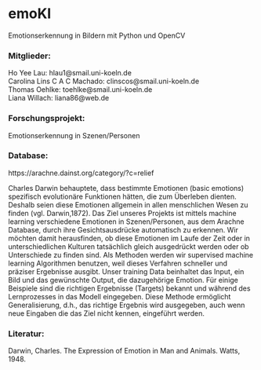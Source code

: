 # emoKI
Emotionserkennung in Bildern mit Python und OpenCV


<h3>Mitglieder:</h3>
Ho Yee Lau: hlau1@smail.uni-koeln.de<br>
Carolina Lins C A C Machado: clinscos@smail.uni-koeln.de<br>
Thomas Oehlke: toehlke@smail.uni-koeln.de<br>
Liana Willach: liana86@web.de<br>


<h3>Forschungsprojekt:</h3> Emotionserkennung in Szenen/Personen<br>
<h3>Database:</h3> https://arachne.dainst.org/category/?c=relief<br>


Charles Darwin behauptete, dass bestimmte Emotionen (basic emotions) spezifisch evolutionäre Funktionen hätten, die zum Überleben dienten. Deshalb seien diese Emotionen allgemein in allen menschlichen Wesen zu finden (vgl. Darwin,1872).
Das Ziel unseres Projekts ist mittels machine learning verschiedene Emotionen in Szenen/Personen, aus dem Arachne Database, durch ihre Gesichtsausdrücke automatisch zu erkennen. Wir möchten damit herausfinden, ob diese Emotionen im Laufe der Zeit oder in unterschiedlichen Kulturen tatsächlich gleich ausgedrückt werden oder ob Unterschiede zu finden sind.
Als Methoden werden wir supervised machine learning Algorithmen benutzen, weil dieses Verfahren schneller und präziser Ergebnisse ausgibt. Unser training Data beinhaltet das Input, ein Bild und das gewünschte Output, die dazugehörige Emotion.
Für einige Beispiele sind die richtigen Ergebnisse (Targets) bekannt und während des Lernprozesses in das Modell eingegeben. Diese Methode ermöglicht Generalisierung, d.h.,  das richtige Ergebnis wird ausgegeben, auch wenn neue Eingaben die das Ziel nicht kennen, eingeführt werden.


<h3>Literatur:</h3>
Darwin, Charles. The Expression of Emotion in Man and Animals. Watts, 1948.


